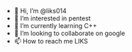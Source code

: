 - 👋 Hi, I’m @liks014
- 👀 I’m interested in pentest
- 🌱 I’m currently learning C++
- 💞️ I’m looking to collaborate on google
- 📫 How to reach me LIKS

<!---
liks014/liks014 is a ✨ special ✨ repository because its `README.md` (this file) appears on your GitHub profile.
You can click the Preview link to take a look at your changes.
--->
